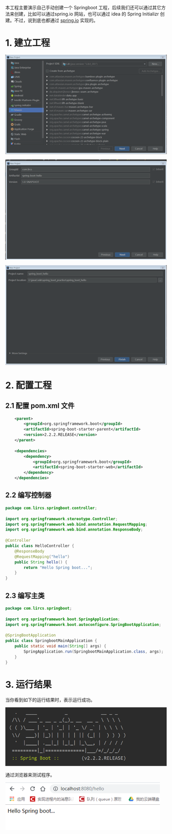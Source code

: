 本工程主要演示自己手动创建一个 Springboot 工程，后续我们还可以通过其它方法来创建，比如可以通过spring.io 网站，也可以通过 idea 的 Spring Initializr 创建。不过，说到底也都通过 [spring.io](spring.io) 实现的。

# 1. 建立工程

![image-20200224073520002](img/image-20200224073520002.png)

![image-20200224073649529](img/image-20200224073649529.png)

![image-20200224074042849](img/image-20200224074042849.png)

# 2. 配置工程

## 2.1 配置 pom.xml 文件

```xml
    <parent>
        <groupId>org.springframework.boot</groupId>
        <artifactId>spring-boot-starter-parent</artifactId>
        <version>2.2.2.RELEASE</version>
    </parent>

    <dependencies>
        <dependency>
            <groupId>org.springframework.boot</groupId>
            <artifactId>spring-boot-starter-web</artifactId>
        </dependency>
    </dependencies>
```

## 2.2 编写控制器

```java
package com.lircs.springboot.controller;

import org.springframework.stereotype.Controller;
import org.springframework.web.bind.annotation.RequestMapping;
import org.springframework.web.bind.annotation.ResponseBody;

@Controller
public class HelloController {
    @ResponseBody
    @RequestMapping("hello")
    public String hello() {
        return "Hello Spring boot...";
    }
}
```

## 2.3 编写主类

```java
package com.lircs.springboot;

import org.springframework.boot.SpringApplication;
import org.springframework.boot.autoconfigure.SpringBootApplication;

@SpringBootApplication
public class SpringbootMainApplication {
    public static void main(String[] args) {
        SpringApplication.run(SpringbootMainApplication.class, args);
    }
}
```

# 3. 运行结果

当你看到如下的运行结果时，表示运行成功。

![image-20200224075558349](img/image-20200224075558349.png)

通过浏览器来测试程序。

![image-20200224075724197](img/image-20200224075724197.png)